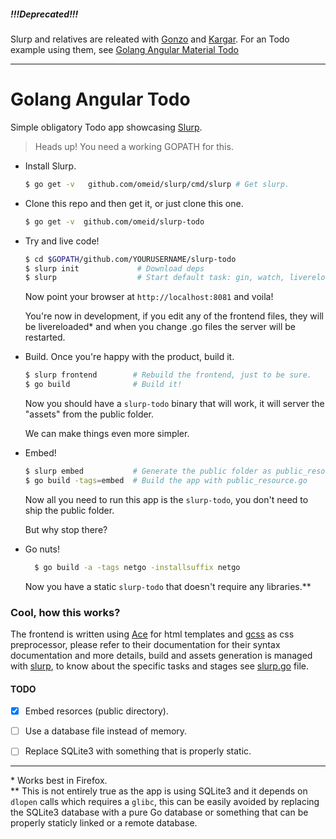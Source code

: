 
##### !!!Deprecated!!! 

Slurp and relatives are releated with [Gonzo](https://github.com/omeid/gonzo) and [Kargar](https://github.com/omeid/kargar). For an Todo example using them, see [Golang Angular Material Todo](https://github.com/omeid/golang-angular-material)

---
# Golang Angular Todo
Simple obligatory Todo app showcasing [Slurp](https://github.com/omeid/slurp).


> Heads up! You need a working GOPATH for this.


- Install Slurp.
  ```bash
  $ go get -v   github.com/omeid/slurp/cmd/slurp # Get slurp.
  ```

- Clone this repo and then get it, or just clone this one.
  ```bash
  $ go get -v  github.com/omeid/slurp-todo
  ```

- Try and live code!
  ```bash
  $ cd $GOPATH/github.com/YOURUSERNAME/slurp-todo
  $ slurp init             # Download deps
  $ slurp                  # Start default task: gin, watch, livereload. 
  ```

  Now point your browser at `http://localhost:8081` and voila!

  You're now in development, if you edit any of the frontend files, they will be livereloaded\* and when you change .go files  the server  will be restarted.


- Build.
  Once you're happy with the product, build it.

  ```bash
  $ slurp frontend        # Rebuild the frontend, just to be sure.
  $ go build              # Build it!
  ```

  Now you should have a `slurp-todo` binary that will work, it will server the "assets" from the public folder.

  We can make things even more simpler.

- Embed!
  
  ```bash
  $ slurp embed           # Generate the public folder as public_resource.go
  $ go build -tags=embed  # Build the app with public_resource.go
  ```

  Now all you need to run this app is the `slurp-todo`, you don't need to ship the public folder.
  
  But why stop there?

- Go nuts!
  ```bash
    $ go build -a -tags netgo -installsuffix netgo 
  ```
    Now you have a static `slurp-todo` that doesn't require any libraries.\*\*

### Cool, how this works?
The frontend is written using [Ace](https://github.com/yosssi/ace) for html templates  and [gcss](https://github.com/yosssi/gcss) as css preprocessor, please refer to their documentation for their syntax documentation and more details, build and assets generation is managed with [slurp](https://github.com/omeid/slurp), to know about the specific tasks and stages see [slurp.go](slurp.go) file.


#### TODO

 - [x] Embed resorces (public directory).
 - [ ] Use a database file instead of memory.
 - [ ] Replace SQLite3 with something that is properly static.


---
\*  Works best in Firefox.  
\*\* This is not entirely true as the app is using SQLite3 and it depends on `dlopen` calls which requires a `glibc`, this can be easily avoided by replacing the SQLite3 database with a pure Go database or something that can be properly staticly linked or a remote database.
